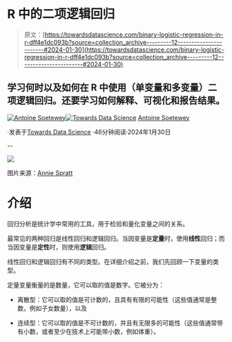 # R 中的二项逻辑回归

> 原文：[https://towardsdatascience.com/binary-logistic-regression-in-r-dff4e1dc093b?source=collection_archive---------12-----------------------#2024-01-30](https://towardsdatascience.com/binary-logistic-regression-in-r-dff4e1dc093b?source=collection_archive---------12-----------------------#2024-01-30)

## 学习何时以及如何在 R 中使用（单变量和多变量）二项逻辑回归。还要学习如何解释、可视化和报告结果。

[](https://antoinesoetewey.medium.com/?source=post_page---byline--dff4e1dc093b--------------------------------)[![Antoine Soetewey](../Images/51d7837d18ff15a62cac2343a485e35d.png)](https://antoinesoetewey.medium.com/?source=post_page---byline--dff4e1dc093b--------------------------------)[](https://towardsdatascience.com/?source=post_page---byline--dff4e1dc093b--------------------------------)[![Towards Data Science](../Images/a6ff2676ffcc0c7aad8aaf1d79379785.png)](https://towardsdatascience.com/?source=post_page---byline--dff4e1dc093b--------------------------------) [Antoine Soetewey](https://antoinesoetewey.medium.com/?source=post_page---byline--dff4e1dc093b--------------------------------)

·发表于[Towards Data Science](https://towardsdatascience.com/?source=post_page---byline--dff4e1dc093b--------------------------------) ·46分钟阅读·2024年1月30日

--

![](../Images/b1d5aed06f84dbc785fc29a71a31f32a.png)

图片来源：[Annie Spratt](https://unsplash.com/@anniespratt?utm_source=medium&utm_medium=referral)

# 介绍

回归分析是统计学中常用的工具，用于检验和量化变量之间的关系。

最常见的两种回归是线性回归和逻辑回归。当因变量是**定量**时，使用**线性**回归；而当因变量是**定性**时，则使用**逻辑**回归。

线性回归和逻辑回归有不同的类型。在详细介绍之前，我们先回顾一下变量的类型。

定量变量衡量的是数量，它可以取的值是数字。它被分为：

+   离散型：它可以取的值是可计数的，且具有有限的可能性（这些值通常是整数，例如子女数量），以及

+   连续型：它可以取的值是不可计数的，并且有无限多的可能性（这些值通常带有小数，或者至少在技术上可能带小数，例如体重）。
